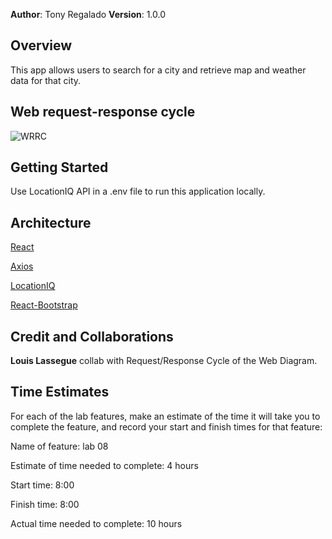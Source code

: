 **Author**: Tony Regalado
**Version**: 1.0.0

## Overview
This app allows users to search for a city and retrieve map and weather data for that city.

## Web request-response cycle

![WRRC](https://user-images.githubusercontent.com/70992980/117367501-1d3fe500-ae77-11eb-863d-c2c52defde94.PNG)

## Getting Started
Use LocationIQ API in a .env file to run this application locally.

## Architecture
[React](https://reactjs.org/)

[Axios](https://www.npmjs.com/package/axios)

[LocationIQ](https://locationiq.com/)

[React-Bootstrap](https://react-bootstrap.github.io/)

## Credit and Collaborations
**Louis Lassegue** collab with Request/Response Cycle of the Web Diagram.

## Time Estimates
For each of the lab features, make an estimate of the time it will take you to complete the feature, and record your start and finish times for that feature:

Name of feature: lab 08

Estimate of time needed to complete: 4 hours

Start time: 8:00

Finish time: 8:00

Actual time needed to complete: 10 hours
